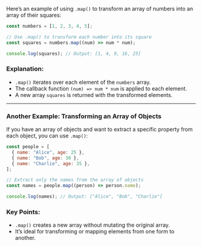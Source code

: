 Here’s an example of using `.map()` to transform an array of numbers into an array of their squares:

```javascript
const numbers = [1, 2, 3, 4, 5];

// Use .map() to transform each number into its square
const squares = numbers.map((num) => num * num);

console.log(squares); // Output: [1, 4, 9, 16, 25]
```

### Explanation:
- `.map()` iterates over each element of the `numbers` array.
- The callback function `(num) => num * num` is applied to each element.
- A new array `squares` is returned with the transformed elements.

---

### Another Example: Transforming an Array of Objects
If you have an array of objects and want to extract a specific property from each object, you can use `.map()`:

```javascript
const people = [
  { name: "Alice", age: 25 },
  { name: "Bob", age: 30 },
  { name: "Charlie", age: 35 },
];

// Extract only the names from the array of objects
const names = people.map((person) => person.name);

console.log(names); // Output: ["Alice", "Bob", "Charlie"]
```

### Key Points:
- `.map()` creates a new array without mutating the original array.
- It’s ideal for transforming or mapping elements from one form to another.